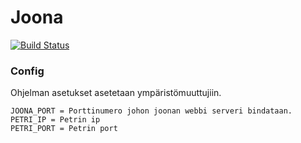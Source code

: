 # Joona
[![Build Status](https://travis-ci.org/koodinikkarit/joona.svg?branch=master)](https://travis-ci.org/koodinikkarit/joona)

### Config
Ohjelman asetukset asetetaan ympäristömuuttujiin.

```
JOONA_PORT = Porttinumero johon joonan webbi serveri bindataan.
PETRI_IP = Petrin ip
PETRI_PORT = Petrin port

````
